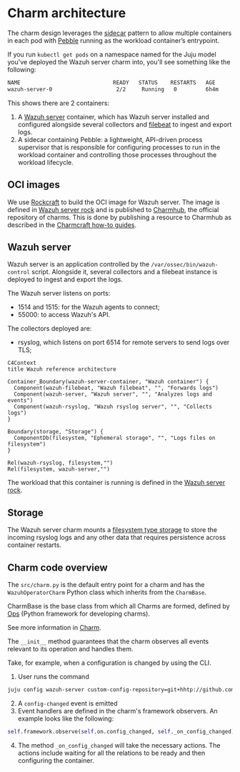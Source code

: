 # Charm architecture

The charm design leverages the [sidecar](https://kubernetes.io/blog/2015/06/the-distributed-system-toolkit-patterns/#example-1-sidecar-containers) pattern to allow multiple containers in each pod
with [Pebble](https://juju.is/docs/sdk/pebble) running as the workload
container’s entrypoint.

If you run `kubectl get pods` on a namespace named for the Juju
model you've deployed the Wazuh server charm into, you'll see something like the
following:

```bash
NAME                             READY   STATUS    RESTARTS   AGE
wazuh-server-0                    2/2     Running   0         6h4m
```

This shows there are 2 containers:

1. A [Wazuh server](https://wazuh.com/) container, which
has Wazuh server installed and configured alongside several collectors and
[filebeat](https://www.elastic.co/beats/filebeat) to ingest and export logs.
2. A sidecar containing Pebble: a lightweight, API-driven process supervisor that is responsible for
configuring processes to run in the workload container and controlling those processes
throughout the workload lifecycle.

## OCI images

We use [Rockcraft](https://canonical-rockcraft.readthedocs-hosted.com/en/latest/)
to build the OCI image for Wazuh server.
The image is defined in [Wazuh server rock](https://github.com/canonical/wazuh-server-operator/tree/main/rockcraft.yaml) and is published to [Charmhub](https://charmhub.io/), the official repository
of charms.
This is done by publishing a resource to Charmhub as described in the
[Charmcraft how-to guides](https://canonical-charmcraft.readthedocs-hosted.com/en/stable/howto/manage-charms/#publish-a-charm-on-charmhub).

## Wazuh server

Wazuh server is an application controlled by the `/var/ossec/bin/wazuh-control` script. Alongside it, several collectors and a filebeat instance is deployed to ingest and export the logs.

The Wazuh server listens on ports:

- 1514 and 1515: for the Wazuh agents to connect;
- 55000: to access Wazuh's API.

The collectors deployed are:
- rsyslog, which listens on port 6514 for remote servers to send logs over TLS;

```mermaid
C4Context
title Wazuh reference architecture

Container_Boundary(wazuh-server-container, "Wazuh container") {
  Component(wazuh-filebeat, "Wazuh filebeat", "", "Forwards logs")
  Component(wazuh-server, "Wazuh server", "", "Analyzes logs and events")
  Component(wazuh-rsyslog, "Wazuh rsyslog server", "", "Collects logs")
}

Boundary(storage, "Storage") {
  ComponentDb(filesystem, "Ephemeral storage", "", "Logs files on filesystem")
}

Rel(wazuh-rsyslog, filesystem,"")
Rel(filesystem, wazuh-server,"")

```

The workload that this container is running is defined in the [Wazuh server rock](https://github.com/canonical/wazuh-server-operator/tree/main/rockcraft.yaml).


## Storage

The Wazuh server charm mounts a [filesystem type storage](https://documentation.ubuntu.com/juju/3.6/reference/storage/#defining-storage) to store the incoming rsyslog logs and any other data that requires persistence across container restarts.

## Charm code overview

The `src/charm.py` is the default entry point for a charm and has the
`WazuhOperatorCharm` Python class which inherits from the `CharmBase`.

CharmBase is the base class from which all Charms are formed, defined by [Ops](https://juju.is/docs/sdk/ops)
(Python framework for developing charms).

See more information in [Charm](https://juju.is/docs/sdk/constructs#heading--charm).

The `__init__` method guarantees that the charm observes all events relevant to
its operation and handles them.

Take, for example, when a configuration is changed by using the CLI.

1. User runs the command

  ```bash
  juju config wazuh-server custom-config-repository=git+hhtp://github.com/sample-repository.git
  ```

2. A `config-changed` event is emitted
3. Event handlers are defined in the charm's framework observers. An example looks like the following:

```python
self.framework.observe(self.on.config_changed, self._on_config_changed)
```

4. The method `_on_config_changed` will take the necessary actions. 
The actions include waiting for all the relations to be ready and then configuring
the container.
